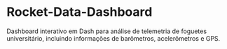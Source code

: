 # Rocket-Data-Dashboard
Dashboard interativo em Dash para análise de telemetria de foguetes universitário, incluindo informações de barômetros, acelerômetros e GPS.
